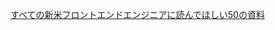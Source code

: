 


<a href="https://qiita.com/suzu-4/items/ea5d802cb0ad16682ae2">すべての新米フロントエンドエンジニアに読んでほしい50の資料</a>
